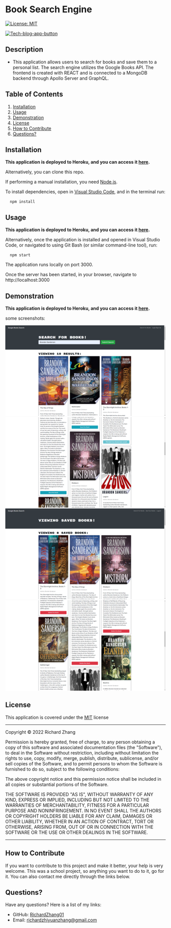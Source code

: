 # Book Search Engine

[![License: MIT](https://img.shields.io/badge/License-MIT-yellow.svg)](https://opensource.org/licenses/MIT) 

[![Tech-blog-app-button](https://www.herokucdn.com/deploy/button.svg)](https://arcane-savannah-69611.herokuapp.com/)


## Description

- This application allows users to search for books and save them to a personal list. The search engine utilizes the Google Books API. The frontend is created with REACT and is connected to a MongoDB backend through Apollo Server and GraphQL. 

## Table of Contents

1. [Installation](#installation)
2. [Usage](#usage)
3. [Demonstration](#demonstration)
4. [License](#license)
5. [How to Contribute](#how-to-contribute)
6. [Questions?](#questions)

## <a id="installation"></a>Installation

**This application is deployed to Heroku, and you can access it [here](https://arcane-savannah-69611.herokuapp.com/).**

Alternatively, you can clone this repo. 

If performing a manual installation, you need [Node.js](https://nodejs.org/en/).

To install dependencies, open in [Visual Studio Code](https://code.visualstudio.com/), and in the terminal run: 

      npm install 


## <a id="usage"></a>Usage

**This application is deployed to Heroku, and you can access it [here](https://arcane-savannah-69611.herokuapp.com/).**

Alternatively, once the application is installed and opened in Visual Studio Code, or navigated to using Git Bash (or similar command-line tool), run: 

      npm start 

The application runs locally on port 3000.

Once the server has been started, in your browser, navigate to http://localhost:3000

## <a id="demonstration"></a> Demonstration

**This application is deployed to Heroku, and you can access it [here](https://arcane-savannah-69611.herokuapp.com/).**

some screenshots:

![Screenshot of the Search Engine](./assets/images/screenshot-1.png)
![Screenshot of the Save Books Feature](./assets/images/screenshot-2.png)
![Screenshot of the user dashboard with saved books](./assets/images/screenshot-3.png)
![Screenshot of the Delete Books Feature](./assets/images/screenshot-4.png)

## <a id="license"></a>License

This application is covered under the [MIT](https://opensource.org/licenses/MIT) license

----------------------------------------------------------------

  Copyright © 2022 Richard Zhang

  Permission is hereby granted, free of charge, to any person obtaining a copy of this software and associated documentation files (the "Software"), to deal in the Software without restriction, including without limitation the rights to use, copy, modify, merge, publish, distribute, sublicense, and/or sell copies of the Software, and to permit persons to whom the Software is furnished to do so, subject to the following conditions:
  
  The above copyright notice and this permission notice shall be included in all copies or substantial portions of the Software.
  
  THE SOFTWARE IS PROVIDED "AS IS", WITHOUT WARRANTY OF ANY KIND, EXPRESS OR IMPLIED, INCLUDING BUT NOT LIMITED TO THE WARRANTIES OF MERCHANTABILITY, FITNESS FOR A PARTICULAR PURPOSE AND NONINFRINGEMENT. IN NO EVENT SHALL THE AUTHORS OR COPYRIGHT HOLDERS BE LIABLE FOR ANY CLAIM, DAMAGES OR OTHER LIABILITY, WHETHER IN AN ACTION OF CONTRACT, TORT OR OTHERWISE, ARISING FROM, OUT OF OR IN CONNECTION WITH THE SOFTWARE OR THE USE OR OTHER DEALINGS IN THE SOFTWARE.

  ----------------------------------------------------------------

## <a id="how-to-contribute"></a>How to Contribute

If you want to contribute to this project and make it better, your help is very welcome. This was a school project, so anything you want to do to it, go for it. You can also contact me directly through the links below.

## <a id="questions"></a>Questions?

Have any questions? Here is a list of my links:
- GitHub: [RichardZhang01](https://github.com/RichardZhang01)
- Email: richardzhiyuanzhang@gmail.com

